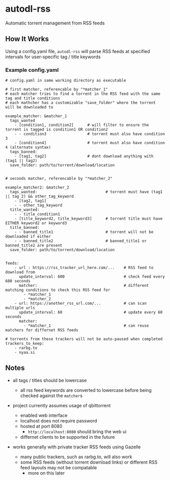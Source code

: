 # autodl-rss
Automatic torrent management from RSS feeds

## How It Works

Using a config.yaml file, `autodl-rss` will parse RSS feeds at specified intervals for user-specific tag / title keywords

### Example config.yaml

```
# config.yaml in same working directory as executable

# first matcher, referencable by "*matcher_1" 
# each matcher tries to find a torrent in the RSS feed with the same tag and title conditions
# each mathcher has a customizable "save_folder" where the torrent will be downloaded to

example_matcher: &matcher_1
  tags_wanted
    - [condition1, condition2]      # will filter to ensure the torrent is tagged is condition1 OR condition2
    - - condition3                  # torrent must also have condition 3
    - [condition4]                  # torrent must also have condition 4 (alternate syntax)
  tags_banned:
    - [tag1, tag2]                  # dont download anything with (tag1 || tag2)
  save_folder: path/to/torrent/download/location


# seconds matcher, referencable by "*matcher_2"

example_matcher2: &matcher_2
  tags_wanted:                              # torrent must have (tag1 || tag 2) && other_tag_keyword
    - [tag2, tag1]              
    - - other_tag_keyword
  title_wanted:
    - - title_condition1
    - [title_keyword2, title_keyword3]      # torrent title must have EITHER keyword2 or keyword3
  title_banned:                 
    - - banned_title1                       # torrent will not be downloaded if either 
    - - banned_title2                       # banned_title1 or banned_title2 are present
  save_folder: path/to/torrent/download/location


feeds:
    - url : https://rss_tracker_url_here.com/...    # RSS feed to download from
      update_interval: 600                          # check feed every 600 seconds
      matcher:                                      # different matching conditions to check this RSS feed for
        - *matcher_1
        - *matcher_2
    - url: https://another_rss_url.com/...          # can scan multiple urls 
      update_interval: 60                           # update every 60 seconds
      matcher:
        - *matcher_1                                # can reuse matchers for differnet RSS feeds

# torrents from these trackers will not be auto-paused when completed
trackers_to_keep:
    - rarbg.to
    - nyaa.si
```

## Notes

* all tags / titles should be lowercase
    * all rss feed keywords are converted to lowercase before being checked against the `matcher`s
* project currently assumes usage of qbittorrent 
    * enabled web interface
    * localhost does not require password
    * hosted at port 8080
        * `http://localhost:8080` should bring the web ui
    * differnet clients to be supported in the future

* works generally with private tracker RSS feeds using Gazelle
    * many public trackers, such as rarbg.to, will also work
    * some RSS feeds (without torrent download links) or different RSS feed layouts may not be compatable
        * more on this later